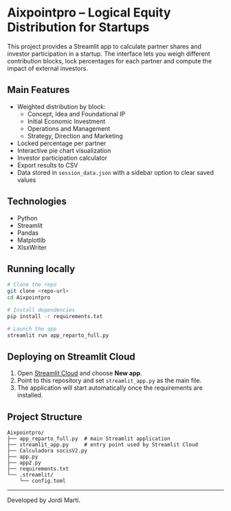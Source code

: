 # Aixpointpro – Logical Equity Distribution for Startups

This project provides a Streamlit app to calculate partner shares and investor participation in a startup. The interface lets you weigh different contribution blocks, lock percentages for each partner and compute the impact of external investors.

## Main Features

- Weighted distribution by block:
  - Concept, Idea and Foundational IP
  - Initial Economic Investment
  - Operations and Management
  - Strategy, Direction and Marketing
- Locked percentage per partner
- Interactive pie chart visualization
- Investor participation calculator
- Export results to CSV
- Data stored in `session_data.json` with a sidebar option to clear saved values

## Technologies

- Python
- Streamlit
- Pandas
- Matplotlib
- XlsxWriter

## Running locally

```bash
# Clone the repo
git clone <repo-url>
cd Aixpointpro

# Install dependencies
pip install -r requirements.txt

# Launch the app
streamlit run app_reparto_full.py
```

## Deploying on Streamlit Cloud

1. Open [Streamlit Cloud](https://share.streamlit.io/) and choose **New app**.
2. Point to this repository and set `streamlit_app.py` as the main file.
3. The application will start automatically once the requirements are installed.

## Project Structure

```
Aixpointpro/
├── app_reparto_full.py  # main Streamlit application
├── streamlit_app.py     # entry point used by Streamlit Cloud
├── Calculadora socisV2.py
├── app.py
├── app2.py
├── requirements.txt
└── .streamlit/
    └── config.toml
```

---

Developed by Jordi Martí.
